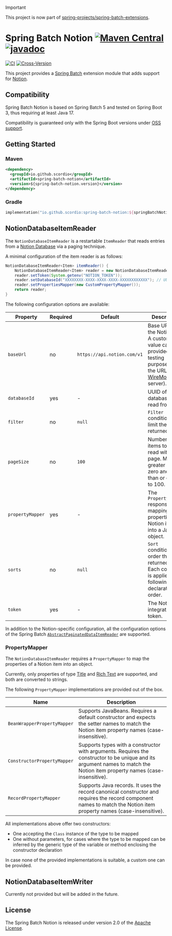 > [!IMPORTANT]  
> This project is now part of [spring-projects/spring-batch-extensions](https://github.com/spring-projects/spring-batch-extensions).

# Spring Batch Notion [![Maven Central](https://img.shields.io/maven-central/v/io.github.scordio/spring-batch-notion?label=Maven%20Central)](https://mvnrepository.com/artifact/io.github.scordio/spring-batch-notion) [![javadoc](https://javadoc.io/badge2/io.github.scordio/spring-batch-notion/javadoc.svg)](https://javadoc.io/doc/io.github.scordio/spring-batch-notion)

[![CI](https://github.com/scordio/spring-batch-notion/actions/workflows/main.yml/badge.svg?branch=main)](https://github.com/scordio/spring-batch-notion/actions/workflows/main.yml?query=branch%3Amain)
[![Cross-Version](https://github.com/scordio/spring-batch-notion/actions/workflows/cross-version.yml/badge.svg?branch=main)](https://github.com/scordio/spring-batch-notion/actions/workflows/cross-version.yml?query=branch%3Amain)

This project provides a [Spring Batch][] extension module that adds support for [Notion][].

## Compatibility

Spring Batch Notion is based on Spring Batch 5 and tested on Spring Boot 3, thus requiring at least Java 17.

Compatibility is guaranteed only with the Spring Boot versions under [OSS support](https://spring.io/projects/spring-boot/#support). 

## Getting Started

### Maven

```xml
<dependency>
  <groupId>io.github.scordio</groupId>
  <artifactId>spring-batch-notion</artifactId>
  <version>${spring-batch-notion.version}</version>
</dependency>
```

### Gradle

```kotlin
implementation("io.github.scordio:spring-batch-notion:${springBatchNotionVersion}")
```

## NotionDatabaseItemReader

The `NotionDatabaseItemReader` is a restartable `ItemReader` that reads entries from a [Notion Database] via a paging technique.

A minimal configuration of the item reader is as follows:

```java
NotionDatabaseItemReader<Item> itemReader() {
    NotionDatabaseItemReader<Item> reader = new NotionDatabaseItemReader<>();
    reader.setToken(System.getenv("NOTION_TOKEN"));
    reader.setDatabaseId("XXXXXXXX-XXXX-XXXX-XXXX-XXXXXXXXXXXX"); // UUID
    reader.setPropertiesMapper(new CustomPropertyMapper());
    return reader;
}
```

The following configuration options are available:

| Property         | Required | Default                     | Description                                                                                                               |
|------------------|----------|-----------------------------|---------------------------------------------------------------------------------------------------------------------------|
| `baseUrl`        | no       | `https://api.notion.com/v1` | Base URL of the Notion API. A custom value can be provided for testing purposes (e.g., the URL of a [WireMock][] server). |
| `databaseId`     | yes      | -                           | UUID of the database to read from.                                                                                        |
| `filter`         | no       | `null`                      | `Filter` condition to limit the returned items.                                                                           |
| `pageSize`       | no       | `100`                       | Number of items to be read with each page. Must be greater than zero and less than or equal to 100.                       |
| `propertyMapper` | yes      | -                           | The `PropertyMapper` responsible for mapping properties of a Notion item into a Java object.                              |
| `sorts`          | no       | `null`                      | `Sort` conditions to order the returned items. Each condition is applied following the declaration order.                 |
| `token`          | yes      | -                           | The Notion integration token.                                                                                             |

In addition to the Notion-specific configuration, all the configuration options of the Spring Batch
[`AbstractPaginatedDataItemReader`](https://docs.spring.io/spring-batch/docs/current/api/org/springframework/batch/item/data/AbstractPaginatedDataItemReader.html)
are supported.

### PropertyMapper

The `NotionDatabaseItemReader` requires a `PropertyMapper` to map the properties of a Notion item into an object.

Currently, only properties of type [Title](https://developers.notion.com/reference/property-object#title)
and [Rich Text](https://developers.notion.com/reference/property-object#rich-text) are supported,
and both are converted to strings.

The following `PropertyMapper` implementations are provided out of the box.

| Name                        | Description                                                                                                                                                                |
|-----------------------------|----------------------------------------------------------------------------------------------------------------------------------------------------------------------------|
| `BeanWrapperPropertyMapper` | Supports JavaBeans. Requires a default constructor and expects the setter names to match the Notion item property names (case-insensitive).                                |
| `ConstructorPropertyMapper` | Supports types with a constructor with arguments. Requires the constructor to be unique and its argument names to match the Notion item property names (case-insensitive). |
| `RecordPropertyMapper`      | Supports Java records. It uses the record canonical constructor and requires the record component names to match the Notion item property names (case-insensitive).        |

All implementations above offer two constructors:
* One accepting the `Class` instance of the type to be mapped
* One without parameters, for cases where the type to be mapped can be inferred by the generic type of the variable or method enclosing the constructor declaration

In case none of the provided implementations is suitable, a custom one can be provided.

## NotionDatabaseItemWriter

Currently not provided but will be added in the future.

## License

The Spring Batch Notion is released under version 2.0 of the [Apache License][].

[Apache License]: https://www.apache.org/licenses/LICENSE-2.0
[Notion]: https://notion.so/
[Notion Database]: https://www.notion.so/help/category/databases
[Spring Batch]: https://github.com/spring-projects/spring-batch
[WireMock]: https://wiremock.org/
